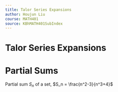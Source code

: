 ```yaml
---
title: Talor Series Expansions
author: Houjun Liu
course: MATH401
source: KBhMATH401SubIndex
---
```


# Talor Series Expansions

# Partial Sums
Partial sum $S_n$ of a set, $S_n = \frac{n^2-3}{n^3+4}$




